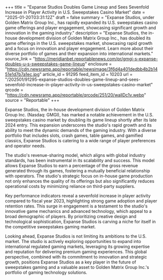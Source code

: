 +++
title = "Expanse Studios Doubles Game Lineup and Sees Sevenfold Increase in Player Activity in U.S. Sweepstakes Casino Market"
date = "2025-01-20T03:31:12Z"
draft = false
summary = "Expanse Studios, under Golden Matrix Group Inc., has rapidly expanded its U.S. sweepstakes casino game offerings and player engagement, showcasing significant growth and innovation in the gaming industry."
description = "Expanse Studios, the in-house development division of Golden Matrix Group Inc., has doubled its game offerings in the U.S. sweepstakes market, showcasing rapid growth and a focus on innovation and player engagement. Learn more about their diverse portfolio of games and their expansion into international markets."
source_link = "https://meridianbet.reportablenews.com/pr/gmgi-s-expanse-doubles-u-s-sweepstakes-game-lineup"
enclosure = "https://cdn.newsramp.app/reportable/newsimage/3f6d4a401dedbb4b2b1451e1d7b7a1ec.jpg"
article_id = 91295
feed_item_id = 10203
url = "/202501/91295-expanse-studios-doubles-game-lineup-and-sees-sevenfold-increase-in-player-activity-in-us-sweepstakes-casino-market"
qrcode = "https://cdn.newsramp.app/reportable/qrcode/251/20/wallDc1v.webp"
source = "Reportable"
+++

<p>Expanse Studios, the in-house development division of Golden Matrix Group Inc. (Nasdaq: GMGI), has marked a notable achievement in the U.S. sweepstakes casino market by doubling its game lineup shortly after its late 2024 entry. This expansion underscores the studio's rapid growth and its ability to meet the dynamic demands of the gaming industry. With a diverse portfolio that includes slots, crash games, table games, and gamified classics, Expanse Studios is catering to a wide range of player preferences and operator needs.</p><p>The studio's revenue-sharing model, which aligns with global industry standards, has been instrumental in its scalability and success. This model allows Expanse Studios to earn a percentage of the gross revenue generated through its games, fostering a mutually beneficial relationship with operators. The studio's strategic focus on in-house game production not only enhances the quality of its offerings but also significantly reduces operational costs by minimizing reliance on third-party suppliers.</p><p>Key performance indicators reveal a sevenfold increase in player activity compared to fiscal year 2023, highlighting strong game adoption and player retention rates. This surge in engagement is a testament to the studio's innovative game mechanics and advanced technology, which appeal to a broad demographic of players. By prioritizing creative design and technological sophistication, Expanse Studios is carving a niche for itself in the competitive sweepstakes gaming market.</p><p>Looking ahead, Expanse Studios is not limiting its ambitions to the U.S. market. The studio is actively exploring opportunities to expand into international regulated gaming markets, leveraging its growing expertise and reputation for delivering premium gaming experiences. This global perspective, combined with its commitment to innovation and strategic growth, positions Expanse Studios as a key player in the future of sweepstakes gaming and a valuable asset to Golden Matrix Group Inc.'s portfolio of gaming technology solutions.</p>